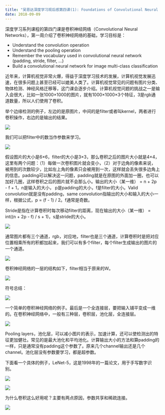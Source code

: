 ```yaml
---
title: "吴恩达深度学习观后感第四课(1): Foundations of Convolutional Neural Networks"
date: 2018-09-09
---
```


深度学习系列课程的第四门课是卷积神经网络（Convolutional Neural Networks），第一周介绍了卷积神经网络的基础，学习目标是：

- Understand the convolution operation
- Understand the pooling operation
- Remember the vocabulary used in convolutional neural network (padding, stride, filter, ...)
- Build a convolutional neural network for image multi-class classification

近年来，计算机视觉非常火爆，得益于深度学习技术的发展，计算机视觉发展迅速，在很多问题上甚至已经可以媲美人类了。计算机视觉常见的问题有图片分类、物体检测、神经风格迁移等，这门课会逐步介绍。计算机视觉问题的挑战之一是输入会很大，比如一张1000×1000的图片，就有1000×1000×3个特征，3是rgb通道数量，所以人们使用了卷积。

举个边缘检测的例子，左边的是原图片，中间的是filter或者叫kernel，两者进行卷积操作，右边的是输出的结果。

![](dl-4-1-2-1.png)

我们可以把filter中的数当作参数来学习。

![](dl-4-1-3-1.png)

假设图片的大小是6×6，filter的大小是3×3，那么卷积之后的图片大小就是4×4，这里有两个问题：（1）每做一次卷积图片就会变小，（2）对于边角的像素来说，被用到的次数较少，比如左上角的像素只会被用到一次，这样就会丢失很多边角上的信息。padding可以解决这一问题，padding就是在原图的外面加一圈，也可以加好几圈，这样卷积之后的图片就不会那么小。输出的大小（某一维） = n + 2p - f + 1，n是输入的大小， p是padding的大小，f是filter的大小。Valid convolution就是没有padding，same convolution指输出的大小和输入的大小一样，根据公式，p = (f - 1) / 2。f通常是奇数。

Stride是指在计算卷积时每次移动filter的距离，现在输出的大小（某一维） = int((n + 2p - f) / s + 1)，s是stride的大小。

![](dl-4-1-5-1.png)

通常图片都有三个通道，rgb，对应地，filter也是三个通道，计算卷积时是把对应位置相乘所有的积都加起来，我们可以有多个filter，每个filter生成输出的图片的一个通道。

![](dl-4-1-6-1.png)

卷积神经网络的一层的结构如下，filter相当于原来的W。

![](dl-4-1-7-1.png)

符号总结：

![](dl-4-1-7-2.png)

一个简单的卷积神经网络的例子。最后是一个全连接层，要把输入铺平变成一维的。在卷积神经网络中，一般有三种层，卷积层，池化层，全连接层。

![](dl-4-1-8-1.png)

Pooling layers，池化层，可以减小图片的表示，加速计算，还可以使检测出的特征更加健壮。常见的是最大池化和平均池化。计算输出大小的方法和算padding的一样，只是通常没有padding这个参数了。原来几个channel输出还是几个channel。池化层没有参数要学习，都是超参数。

下面看一个具体的例子，LeNet-5，这是1998年的一篇论文，用于手写数字识别。

![](dl-4-1-10-1.png)

![](dl-4-1-10-2.png)

为什么卷积这么好用呢？主要有两点原因，参数共享和稀疏连接。

![](dl-4-1-11-1.png)
